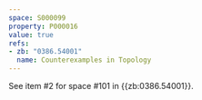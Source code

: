 ```yaml
---
space: S000099
property: P000016
value: true
refs:
- zb: "0386.54001"
  name: Counterexamples in Topology
---
```


See item #2 for space #101 in {{zb:0386.54001}}.
